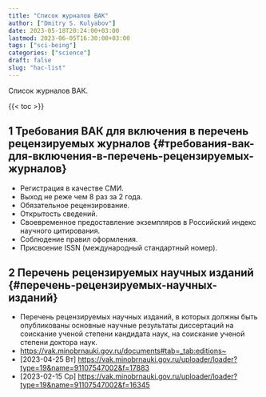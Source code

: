 ```yaml
---
title: "Список журналов ВАК"
author: ["Dmitry S. Kulyabov"]
date: 2023-05-18T20:24:00+03:00
lastmod: 2023-06-05T16:30:00+03:00
tags: ["sci-being"]
categories: ["science"]
draft: false
slug: "hac-list"
---
```


Список журналов ВАК.

<!--more-->

{{< toc >}}


## <span class="section-num">1</span> Требования ВАК для включения в перечень рецензируемых журналов {#требования-вак-для-включения-в-перечень-рецензируемых-журналов}

-   Регистрация в качестве СМИ.
-   Выход не реже чем 8 раз за 2 года.
-   Обязательное рецензирование.
-   Открытость сведений.
-   Своевременное предоставление экземпляров в Российский индекс научного цитирования.
-   Соблюдение правил оформления.
-   Присвоение ISSN (международный стандартный номер).


## <span class="section-num">2</span> Перечень рецензируемых научных изданий {#перечень-рецензируемых-научных-изданий}

-   Перечень рецензируемых научных изданий, в которых должны быть опубликованы основные научные результаты диссертаций на соискание ученой степени кандидата наук, на соискание ученой степени доктора наук.
-   <https://vak.minobrnauki.gov.ru/documents#tab=_tab:editions~>
-   <span class="timestamp-wrapper"><span class="timestamp">[2023-04-25 Вт] </span></span> <https://vak.minobrnauki.gov.ru/uploader/loader?type=19&name=91107547002&f=17883>
-   <span class="timestamp-wrapper"><span class="timestamp">[2023-02-15 Ср] </span></span> <https://vak.minobrnauki.gov.ru/uploader/loader?type=19&name=91107547002&f=16345>
